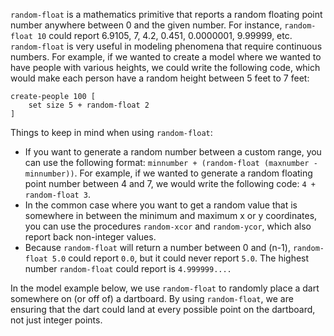 ﻿`random-float` is a mathematics primitive that reports a random floating point number anywhere between 0 and the given number. For instance, `random-float 10` could report 6.9105, 7, 4.2, 0.451, 0.0000001, 9.99999, etc. `random-float` is very useful in modeling phenomena that require continuous numbers. For example, if we wanted to create a model where we wanted to have people with various heights, we could write the following code, which would make each person have a random height between 5 feet to 7 feet:



```
create-people 100 [
	set size 5 + random-float 2
]
```



Things to keep in mind when using `random-float`:

* If you want to generate a random number between a custom range, you can use the following format: `minnumber + (random-float (maxnumber - minnumber))`. For example, if we wanted to generate a random floating point number between 4 and 7, we would write the following code: `4 + random-float 3`.
* In the common case where you want to get a random value that is somewhere in between the minimum and maximum x or y coordinates, you can use the procedures `random-xcor` and `random-ycor`, which also report back non-integer values. 
* Because `random-float` will return a number between 0 and (n-1), `random-float 5.0` could report  `0.0`, but it could never report  `5.0`. The highest number `random-float` could report is `4.999999....`



In the model example below, we use `random-float` to randomly place a dart somewhere on (or off of) a dartboard. By using `random-float`, we are ensuring that the dart could land at every possible point on the dartboard, not just integer points. 